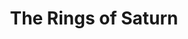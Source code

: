 ---
"\uFEFFauthor_sort": Sebald, W. G.
authors: W. G. Sebald
comments: ''
cover: "/Users/Raman/Calibre Library/W. G. Sebald/The Rings of Saturn (116)/cover.jpg"
formats: mobi
id: '116'
identifiers: ''
isbn: ''
languages: ''
library_name: Calibre Library
pubdate: '0101-01-01T09:00:00+09:00'
publisher: ''
rating: ''
series: ''
series_index: '1.0'
size: '4276023'
tags: ''
timestamp: '0101-01-01T09:00:00+09:00'
title: The Rings of Saturn
title_sort: Rings of Saturn, The
uuid: 7490b67d-c51e-4281-a639-15e6b9b5919a
"#format": MOBI
layout: book
link: false
---
